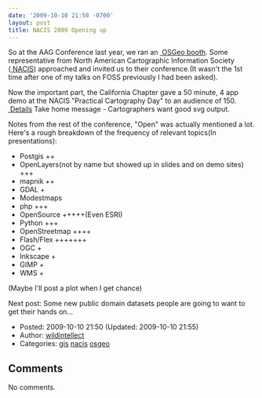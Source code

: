 ```yaml
---
date: '2009-10-10 21:50 -0700'
layout: post
title: NACIS 2009 Opening up
---
```


So at the AAG Conference last year, we ran an
<a href="http://wiki.osgeo.org/wiki/AAG_2009" class="ext-link"> OSGeo
booth</a>. Some representative from North American Cartographic
Information Society
(<a href="http://nacis.org" class="ext-link"> NACIS</a>) approached and
invited us to their conference.(It wasn't the 1st time after one of my
talks on FOSS previously I had been asked).

Now the important part, the California Chapter gave a 50 minute, 4 app
demo at the NACIS "Practical Cartography Day" to an audience of 150.
<a href="http://wiki.osgeo.org/wiki/NACIS_2009" class="ext-link"> Details</a>
Take home message - Cartographers want good svg output.

Notes from the rest of the conference, "Open" was actually mentioned a
lot. Here's a rough breakdown of the frequency of relevant topics(In
presentations):

-   Postgis ++
-   OpenLayers(not by name but showed up in slides and on demo sites)
    +++
-   mapnik ++
-   GDAL +
-   Modestmaps
-   php +++
-   OpenSource +++++(Even ESRI)
-   Python +++
-   OpenStreetmap ++++
-   Flash/Flex +++++++
-   OGC +
-   Inkscape +
-   GIMP +
-   WMS +

(Maybe I'll post a plot when I get chance)

Next post: Some new public domain datasets people are going to want to
get their hands on...

-   Posted: 2009-10-10 21:50 (Updated: 2009-10-10 21:55)
-   Author: [wildintellect](author/wildintellect.html)
-   Categories: [gis](category/gis.html) [nacis](category/nacis.html)
    [osgeo](category/osgeo.html)

Comments
--------

No comments.
